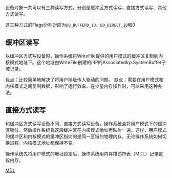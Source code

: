 设备对象一共可以有三种读写方式，分别是缓冲区方式读写、直接方式读写、其他方式读写。

这三种方式的Flags分别对应为`DO_BUFFERD_IO`、`DO_DIRECT_IO`和0


## 缓冲区读写

以缓冲区方式写设备时，操作系统将WriteFile提供的用户模式的缓冲区复制到内核模式地址下。这个地址由WriteFile创建的IRP的AssociatedIrp.SystemBuffer子域记录。

优点：比较简单地解决了将用户地址传入驱动的问题。
缺点：需要在用户模式和内核模式之间复制数据，影响了运行效率。在少量内存操作时，可以采用这种办法。

## 直接方式读写

和缓冲区方式读写设备不同，直接方式读写设备，操作系统会将用户模式下的缓冲区锁住。然后操作系统将这段缓冲区在内核模式地址再映射一遍。这样，用户模式的缓冲区和内核模式的缓冲区指向的是同一区域的物理内存。无论操作系统如何切换进程，内核模式地址都保持不变。

操作系统先将用户模式的地址锁定后，操作系统用内存描述符表（MDL）记录这段内存。

[MDL](./6.1-MDL直接方式读写.md)

